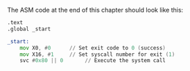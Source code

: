 The ASM code at the end of this chapter should look like this:

```asm
.text
.global _start

_start:
    mov X0, #0      // Set exit code to 0 (success)
    mov X16, #1     // Set syscall number for exit (1)
    svc #0x80 || 0       // Execute the system call
```
